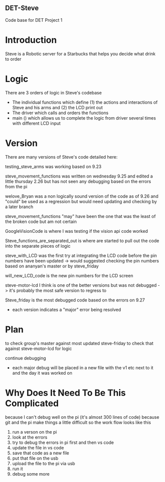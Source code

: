 ## DET-Steve
Code base for DET Project 1

# Introduction 
Steve is a Robotic server for a Starbucks that helps you decide what drink to order

# Logic 
There are 3 orders of logic in Steve's codebase
  - The individual functions which define (1) the actions and interactions of Steve and his arms and (2) the LCD print out
  - The driver which calls and orders the functions 
  - main () which allows us to complete the logic from driver several times with different LCD input

# Version 
There are many versions of Steve's code detailed here:

testing_steve_arms was working based on 9.23

steve_movement_functions was written on wednesday 9.25 and edited a little thursday 2.26 but has not seen any debugging based on the errors from the pi 

welove_Bryan was a non logically sound version of the code as of 9.26 and "could" be used as a regression but would need updating and checking by a later branch 

steve_movement_functions "may" have been the one that was the least of the broken code but am not certain

GoogleVisionCode is where I was testing if the vision api code worked 

Steve_functions_are_separated_out is where are started to pull out the code into the separate pieces of logic 

steve_with_LCD was the first try at integrating the LCD code before the pin numbers have been updated 
      -> would suggested checking the pin numbers based on ananyan's master or by steve_friday 

will_new_LCD_code is the new pin numbers for the LCD screen 

steve-motor-lcd I think is one of the better versions but was not debugged -> it's probably the most safe version to regress to

Steve_friday is the most debugged code based on the errors on 9.27 
  - each version indicates a "major" error being resolved 
  
 
 
# Plan 

to check group's master against most updated steve-friday 
to check that against steve-motor-lcd for logic 

continue debugging 
  - each major debug will be placed in a new file with the v1 etc next to it and the day it was worked on 
  
  
# Why Does It Need To Be This Complicated 
because I can't debug well on the pi (it's almost 300 lines of code) 
because git and the pi make things a little difficult so the work flow looks like this 
  1) run a verson on the pi 
  2) look at the errors 
  3) try to debug the errors in pi first and then vs code
  4) update the file in vs code 
  5) save that code as a new file 
  6) put that file on the usb 
  7) upload the file to the pi via usb 
  8) run it 
  9) debug some more 
